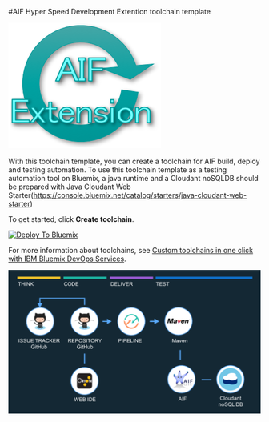 #AIF Hyper Speed Development Extention toolchain template



![AIF Hyper Speed Development](https://github.com/asanos908/test/blob/master/sfd.png)

With this toolchain template, you can create a toolchain for AIF build, deploy and testing automation. To use this toolchain template as a testing automation tool on Bluemix, a java runtime and a Cloudant noSQLDB should be prepared with Java Cloudant Web Starter(https://console.bluemix.net/catalog/starters/java-cloudant-web-starter)

To get started, click **Create toolchain**.

[![Deploy To Bluemix](https://console.ng.bluemix.net/devops/graphics/create_toolchain_button.png)](https://console.w3ibm.bluemix.net/devops/setup/deploy/?repository=https://github.com/asanos908/test.git)

For more information about toolchains, see [Custom toolchains in one click with IBM Bluemix DevOps Services](https://developer.ibm.com/devops-services/2016/06/16/open-toolchain-with-ibm-bluemix-devops-services/).


![toolchainimage](https://github.com/asanos908/test/blob/master/.bluemix/toolchain_dark.png)
